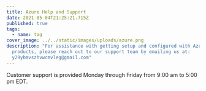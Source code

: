```yaml
---
title: Azure Help and Support
date: 2021-05-04T21:25:21.715Z
published: true
tags:
  - name: tag
cover_image: ../../static/images/uploads/azure.png
description: "For assistance with getting setup and configured with Azure
  products, please reach out to our support team by emailing us at:
  y29ybmvszhvwcmvleg@gmail.com"
---
```

Customer support is provided Monday through Friday from 9:00 am to 5:00 pm EDT.